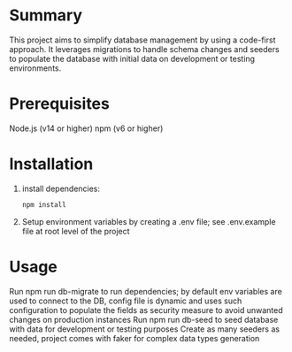 # Summary

This project aims to simplify database management by using a code-first approach. It leverages migrations to handle schema changes and seeders to populate the database with initial data on development or testing environments.

# Prerequisites

Node.js (v14 or higher)
npm (v6 or higher)

# Installation

1. install dependencies:
   ```bash
   npm install
   ```
2. Setup environment variables by creating a .env file; see .env.example file at root level of the project

# Usage

Run npm run db-migrate to run dependencies; by default env variables are used to connect to the DB, config file is dynamic and uses such configuration to populate the fields as security measure to avoid unwanted changes on production instances
Run npm run db-seed to seed database with data for development or testing purposes
Create as many seeders as needed, project comes with faker for complex data types generation